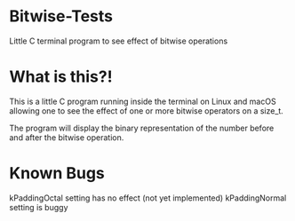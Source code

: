 # Bitwise-Tests
Little C terminal program to see effect of bitwise operations

# What is this?!
This is a little C program running inside the terminal on Linux and macOS
allowing one to see the effect of one or more bitwise operators on a size_t.

The program will display the binary representation of the number before and after
the bitwise operation.

# Known Bugs
kPaddingOctal setting has no effect (not yet implemented)
kPaddingNormal setting is buggy
